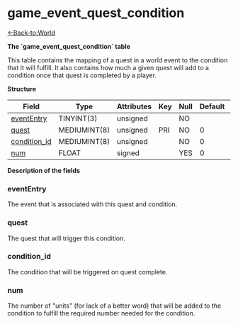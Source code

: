 # game\_event\_quest\_condition

[<-Back-to:World](database-world.md)

**The \`game\_event\_quest\_condition\` table**

This table contains the mapping of a quest in a world event to the condition that it will fulfill. It also contains how much a given quest will add to a condition once that quest is completed by a player.

**Structure**

| Field             | Type         | Attributes | Key | Null | Default | Extra | Comment |
|-------------------|--------------|------------|-----|------|---------|-------|---------|
| [eventEntry][1]   | TINYINT(3)   | unsigned   |     | NO   |         |       |         |
| [quest][2]        | MEDIUMINT(8) | unsigned   | PRI | NO   | 0       |       |         |
| [condition_id][3] | MEDIUMINT(8) | unsigned   |     | NO   | 0       |       |         |
| [num][4]          | FLOAT        | signed     |     | YES  | 0       |       |         |

[1]: #evententry
[2]: #quest
[3]: #condition_id
[4]: #num

**Description of the fields**

### eventEntry

The event that is associated with this quest and condition.

### quest

The quest that will trigger this condition.

### condition\_id

The condition that will be triggered on quest complete.

### num

The number of "units" (for lack of a better word) that will be added to the condition to fulfill the required number needed for the condition.
